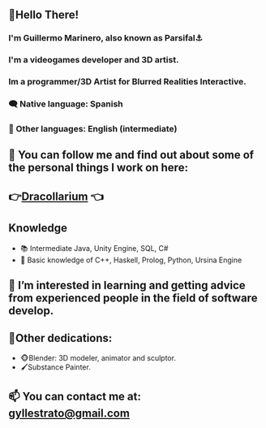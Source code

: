 ## 👋Hello There!
### I'm Guillermo Marinero, also known as Parsifal⚓
### I'm a videogames developer and 3D artist.
### Im a programmer/3D Artist for Blurred Realities Interactive.

### 🗨 Native language: Spanish
### 💬 Other languages: English (intermediate)

## 🔭 You can follow me and find out about some of the personal things I work on here:
## 👉[Dracollarium](https://www.instagram.com/dracollarium_studio/) 👈

 ## Knowledge
- 📚 Intermediate Java, Unity Engine, SQL, C#
- 📖 Basic knowledge of C++, Haskell, Prolog, Python, Ursina Engine

## 🤔 I’m interested in learning and getting advice from experienced people in the field of software develop.

## 💪Other dedications:
  - 🐵Blender: 3D modeler, animator and sculptor.
  - 🖌Substance Painter.
 
## 📫 You can contact me at: gyllestrato@gmail.com

<!--
- **Parsifal308/Parsifal308** is a ✨ _special_ ✨ repository because its `README.md` (this file) appears on your GitHub profile.
- 🎬
- 👯 I’m looking to collaborate on ...
- 😄 Pronouns: ...
-->
